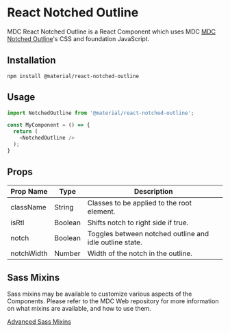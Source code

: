 # React Notched Outline

MDC React Notched Outline is a React Component which uses MDC [MDC Notched Outline](https://github.com/material-components/material-components-web/tree/master/packages/mdc-notched-outline)'s CSS and foundation JavaScript.

## Installation

```
npm install @material/react-notched-outline
```

## Usage

```js
import NotchedOutline from '@material/react-notched-outline';

const MyComponent = () => {
  return (
    <NotchedOutline />
  );
}
```

## Props

Prop Name | Type | Description
--- | --- | ---
className | String | Classes to be applied to the root element.
isRtl | Boolean | Shifts notch to right side if true.
notch | Boolean | Toggles between notched outline and idle outline state.
notchWidth | Number | Width of the notch in the outline.

## Sass Mixins

Sass mixins may be available to customize various aspects of the Components. Please refer to the
MDC Web repository for more information on what mixins are available, and how to use them.

[Advanced Sass Mixins](https://github.com/material-components/material-components-web/blob/v0.35.0/packages/mdc-notched-outline/README.md)
